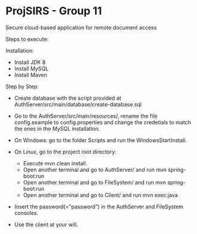 # ProjSIRS - Group 11
Secure cloud-based application for remote document access

Steps to execute:

Installation:

- Install JDK 8
- Install MySQL
- Install Maven

Step by Step:

- Create database with the script provided at AuthServer/src/main/database/create-database.sql

- Go to the AuthServer/src/main/resources/, rename the file config.example to config.properties and change the credetials to match the ones in the MySQL installation.

- On Windows: go to the folder Scripts and run the WindowsStartInstall.

- On Linux, go to the project root directory:
    * Execute mvn clean install.
    * Open another terminal and go to AuthServer/ and run mvn spring-boot:run
    * Open another terminal and go to FileSystem/ and run mvn spring-boot:run
    * Open another terminal and go to Client/ and run mvn exec:java
    

- Insert the password(="password") in the AuthServer and FileSystem consoles.

- Use the client at your will.




